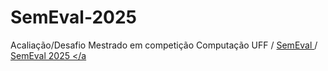 # SemEval-2025
Acaliação/Desafio Mestrado em competição Computação UFF / <a href="https://semeval.github.io/"> SemEval </a> /<a href="https://semeval.github.io/SemEval2025/"> SemEval 2025 </a
